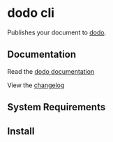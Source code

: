 # dodo cli

Publishes your document to [dodo](https://www.dodo-doc.com).

## Documentation

Read the [dodo documentation]()

View the [changelog]()

## System Requirements


## Install

